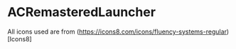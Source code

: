 # ACRemasteredLauncher

All icons used are from (https://icons8.com/icons/fluency-systems-regular)[Icons8]
